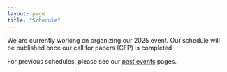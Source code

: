 ```yaml
---
layout: page
title: "Schedule"
---
```


We are currently working on organizing our 2025 event.
Our schedule will be published once our call for papers (CFP) is completed.

For previous schedules, please see our [past events](about/past-events) pages.
